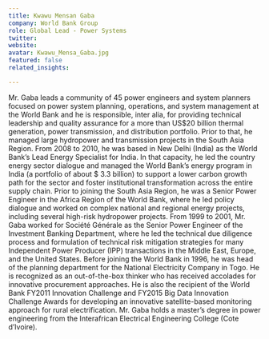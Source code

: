 ```yaml
---
title: Kwawu Mensan Gaba
company: World Bank Group
role: Global Lead - Power Systems
twitter:
website:
avatar: Kwawu_Mensa_Gaba.jpg
featured: false
related_insights:

---
```

Mr. Gaba leads a community of 45 power engineers and system planners focused on power system planning, operations, and system management at the World Bank and he is responsible, inter alia, for providing technical leadership and quality assurance for a more than US$20 billion thermal generation, power transmission, and distribution portfolio. Prior to that, he managed large hydropower and transmission projects in the South Asia Region. From 2008 to 2010, he was based in New Delhi (India) as the World Bank’s Lead Energy Specialist for India. In that capacity, he led the country energy sector dialogue and managed the World Bank’s energy program in India (a portfolio of about $ 3.3 billion) to support a lower carbon growth path for the sector and foster institutional transformation across the entire supply chain. Prior to joining the South Asia Region, he was a Senior Power Engineer in the Africa Region of the World Bank, where he led policy dialogue and worked on complex national and regional energy projects, including several high-risk hydropower projects. From 1999 to 2001, Mr. Gaba worked for Société Générale as the Senior Power Engineer of the Investment Banking Department, where he led the technical due diligence process and formulation of technical risk mitigation strategies for many Independent Power Producer (IPP) transactions in the Middle East, Europe, and the United States. Before joining the World Bank in 1996, he was head of the planning department for the National Electricity Company in Togo. He is recognized as an out-of-the-box thinker who has received accolades for innovative procurement approaches. He is also the recipient of the World Bank FY2011 Innovation Challenge and FY2015 Big Data Innovation Challenge Awards for developing an innovative satellite-based monitoring approach for rural electrification. Mr. Gaba holds a master’s degree in power engineering from the Interafrican Electrical Engineering College (Cote d’Ivoire).
